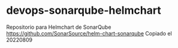 # devops-sonarqube-helmchart
 Repositorio para Helmchart de SonarQube
https://github.com/SonarSource/helm-chart-sonarqube
Copiado el 20220809